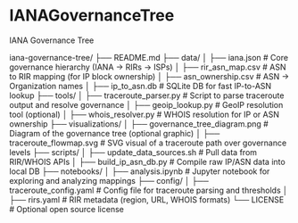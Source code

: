 # IANAGovernanceTree
IANA Governance Tree

iana-governance-tree/
├── README.md
├── data/
│   ├── iana.json                   # Core governance hierarchy (IANA → RIRs → ISPs)
│   ├── rir_asn_map.csv             # ASN to RIR mapping (for IP block ownership)
│   ├── asn_ownership.csv           # ASN → Organization names
│   ├── ip_to_asn.db                # SQLite DB for fast IP-to-ASN lookup
├── tools/
│   ├── traceroute_parser.py        # Script to parse traceroute output and resolve governance
│   ├── geoip_lookup.py             # GeoIP resolution tool (optional)
│   ├── whois_resolver.py           # WHOIS resolution for IP or ASN ownership
├── visualizations/
│   ├── governance_tree_diagram.png # Diagram of the governance tree (optional graphic)
│   ├── traceroute_flowmap.svg      # SVG visual of a traceroute path over governance levels
├── scripts/
│   ├── update_data_sources.sh      # Pull data from RIR/WHOIS APIs
│   ├── build_ip_asn_db.py          # Compile raw IP/ASN data into local DB
├── notebooks/
│   ├── analysis.ipynb              # Jupyter notebook for exploring and analyzing mappings
├── config/
│   ├── traceroute_config.yaml      # Config file for traceroute parsing and thresholds
│   ├── rirs.yaml                   # RIR metadata (region, URL, WHOIS formats)
└── LICENSE                         # Optional open source license
